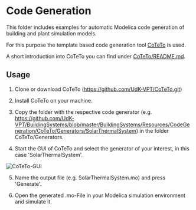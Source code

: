 Code Generation
===============

This folder includes examples for automatic Modelica code generation of building and plant simulation models.

For this purpose the template based code generation tool [CoTeTo](https://github.com/UdK-VPT/CoTeTo.git) is used.

A short introduction into CoTeTo you can find under [CoTeTo/README.md](https://github.com/UdK-VPT/BuildingSystems/blob/master/README.md).

## Usage
1. Clone or download CoTeTo (https://github.com/UdK-VPT/CoTeTo.git)

2. Install CoTeTo on your machine.

3. Copy the folder with the respective code generator (e.g. https://github.com/UdK-VPT/BuildingSystems/blob/master/BuildingSystems/Resources/CodeGeneration/CoTeTo/Generators/SolarThermalSystem) in the folder CoTeTo/Generators.

4. Start the GUI of CoTeTo and select the generator of your interest, in this case 'SolarThermalSystem'.

![CoTeTo-GUI](https://github.com/UdK-VPT/BuildingSystems/blob/master/Resources/CodeGeneration/CoTeTo/Images/CoTeTo.png)

5. Name the output file (e.g. SolarThermalSystem.mo) and press 'Generate'.

6. Open the generated .mo-File in your Modelica simulation environment and simulate it.
